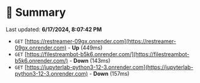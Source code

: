 # 📖 Summary
Last updated: **6/17/2024, 8:07:42 PM**

- `GET` [https://restreamer-09gx.onrender.com](https://restreamer-09gx.onrender.com) - **Up** (449ms)
- `GET` [https://filestreambot-b5k6.onrender.com/](https://filestreambot-b5k6.onrender.com/) - **Down** (143ms)
- `GET` [https://jupyterlab-python3-12-3.onrender.com](https://jupyterlab-python3-12-3.onrender.com) - **Down** (157ms)
